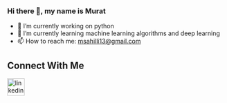 ### Hi there 👋, my name is Murat

- 🔭 I’m currently working on python
- 🌱 I’m currently learning machine learning algorithms and deep learning 
- 📫 How to reach me: msahilli13@gmail.com 

## Connect With Me
[<img src='https://raw.githubusercontent.com/rahuldkjain/github-profile-readme-generator/master/src/images/icons/Social/linked-in-alt.svg' alt='linkedin' height='40'>](https://www.linkedin.com/in/murat-sahilli-b4394819b/) 


